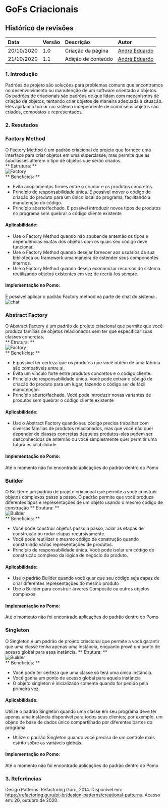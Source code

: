 # GoFs Criacionais

## Histórico de revisões

| Data       | Versão | Descrição          | Autor                                             |
| :--------- | :----- | :----------------- | :------------------------------------------------ |
| 20/10/2020 | 1.0    | Criação da página  | [André Eduardo](https://github.com/Andre-Eduardo) |
| 21/10/2020 | 1.1    | Adição de conteúdo | [André Eduardo](https://github.com/Andre-Eduardo) |

### 1. Introdução

Padrões de projeto são soluções para problemas comuns que encontramos no desenvolvimento ou manutenção de um software orientado a objetos.
Os padrões de criacionais são padrões de que lidam com mecanismos de criação de objetos, tentando criar objetos de maneira adequada à situação. Eles ajudam a tornar um sistema independente de como seus objetos são criados, compostos e representados.

### 2. Resutados

### Factory Method

O Factory Method é um padrão criacional de projeto que fornece uma interface para criar objetos em uma superclasse, mas permite que as subclasses alterem o tipo de objetos que serão criados.
<br>
** Estrutura: **<br>
![Factory](../../img/padroes/criacionais/factory.png)<br>
** Benefícios: **

- Evita acoplamentos firmes entre o criador e os produtos concretos.<br>
- Princípio de responsabilidade única. E possivel mover o código de criação do produto para um único local do programa, facilitando a manutenção do código.<br>
- Princípio aberto/fechado. E possivel introduzir novos tipos de produtos no programa sem quebrar o código cliente existente<br>

#### Aplicabilidade:

- Use o Factory Method quando não souber de antemão os tipos e dependências exatas dos objetos com os quais seu código deve funcionar.<br>
- Use o Factory Method quando desejar fornecer aos usuários da sua biblioteca ou framework uma maneira de estender seus componentes internos.<br>
- Use o Factory Method quando deseja economizar recursos do sistema reutilizando objetos existentes em vez de recriá-los sempre.<br>

#### Implementação no Pomo:

É possível aplicar o padrão Factory method na parte de chat do sistema .<br>
![chat](../../img/padroes/criacionais/padrao-chat.png)<br>

### Abstract Factory

O Abstract Factory é um padrão de projeto criacional que permite que você produza famílias de objetos relacionados sem ter que especificar suas classes concretas.<br>
** Etrutura: **<br>
![Factory](../../img/padroes/criacionais/abstract.png)<br>
** Benefícios: **<br>

- E possivel ter certeza que os produtos que você obtém de uma fábrica são compatíveis entre si.
- Evita um vínculo forte entre produtos concretos e o código cliente.
- Princípio de responsabilidade única. Você pode extrair o código de criação do produto para um lugar, fazendo o código ser de fácil manutenção.
- Princípio aberto/fechado. Você pode introduzir novas variantes de produtos sem quebrar o código cliente existente

#### Aplicabilidade:

- Use o Abstract Factory quando seu código precisa trabalhar com diversas famílias de produtos relacionados, mas que você não quer depender de classes concretas daqueles produtos-eles podem ser desconhecidos de antemão ou você simplesmente quer permitir uma futura escalabilidade.

#### Implementação no Pomo:

Até o momento não foi encontrado aplicações do padrão dentro do Pomo

### Builder

O Builder é um padrão de projeto criacional que permite a você construir objetos complexos passo a passo. O padrão permite que você produza diferentes tipos e representações de um objeto usando o mesmo código de construção
** Etrutura: **<br>
![Builder](../../img/padroes/criacionais/builder.png)<br>
** Benefícios: **<br>

- Você pode construir objetos passo a passo, adiar as etapas de construção ou rodar etapas recursivamente.
- Você pode reutilizar o mesmo código de construção quando construindo várias representações de produtos.
- Princípio de responsabilidade única. Você pode isolar um código de construção complexo da lógica de negócio do produto.

#### Aplicabilidade:

- Use o padrão Builder quando você quer que seu código seja capaz de criar diferentes representações do mesmo produto
- Use o Builder para construir árvores Composite ou outros objetos complexos.

#### Implementação no Pomo:

Até o momento não foi encontrado aplicações do padrão dentro do Pomo

### Singleton

O Singleton é um padrão de projeto criacional que permite a você garantir que uma classe tenha apenas uma instância, enquanto provê um ponto de acesso global para essa instância.
** Etrutura: **<br>
![Builder](../../img/padroes/criacionais/singleton.png)<br>
** Benefícios: **<br>

- Você pode ter certeza que uma classe só terá uma única instância.
- Você ganha um ponto de acesso global para aquela instância
- O objeto singleton é inicializado somente quando for pedido pela primeira vez.

#### Aplicabilidade:

Utilize o padrão Singleton quando uma classe em seu programa deve ter apenas uma instância disponível para todos seus clientes; por exemplo, um objeto de base de dados único compartilhado por diferentes partes do programa.

- Utilize o padrão Singleton quando você precisa de um controle mais estrito sobre as variáveis globais.

#### Implementação no Pomo:

Até o momento não foi encontrado aplicações do padrão dentro do Pomo

### 3. Referências

Design Patterns. Refactoring Guru, 2014. Disponível em: <https://refactoring.guru/pt-br/design-patterns/creational-patterns>. Acesso em: 20, outubro de 2020.
